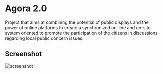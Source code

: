 Agora 2.0
=========

Project that aims at combining the potential of public displays and the power of online platforms to create a synchronized on-line and on-site system oriented to promote the participation of the citizens in discussions regarding local public concern issues.

Screenshot
----------
![screenshot](https://dl.dropboxusercontent.com/u/55956367/agora_screenshot.jpg "Screeshot")
